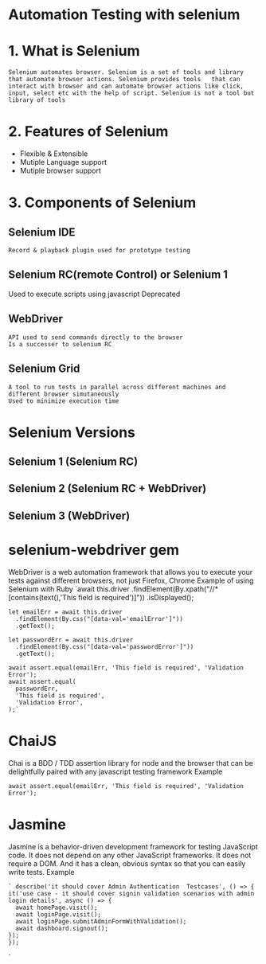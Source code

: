 # Automation Testing with selenium

# 1. What is Selenium
	Selenium automates browser. Selenium is a set of tools and library that automate browser actions. Selenium provides tools   that can interact with browser and can automate browser actions like click, input, select etc with the help of script. Selenium is not a tool but library of tools

# 2. Features of Selenium
   * Flexible & Extensible
   * Mutiple Language support
   * Mutiple browser support

# 3. Components of Selenium
  ## Selenium IDE 
    Record & playback plugin used for prototype testing
  ## Selenium RC(remote Control) or Selenium 1 
   Used to execute scripts using javascript
   Deprecated
  ## WebDriver
    API used to send commands directly to the browser
   	Is a successer to selenium RC
  ## Selenium Grid
    A tool to run tests in parallel across different machines and different browser simutaneously
    Used to minimize execution time

# Selenium Versions
## Selenium 1 (Selenium RC)
## Selenium 2 (Selenium RC + WebDriver)
## Selenium 3 (WebDriver)

# selenium-webdriver gem
  WebDriver is a web automation framework that allows you to execute your tests against different browsers, not just Firefox, Chrome
Example of using Selenium with Ruby
    `await this.driver
      .findElement(By.xpath("//*[contains(text(),'This field is required')]"))
      .isDisplayed();

    let emailErr = await this.driver
      .findElement(By.css("[data-val='emailError']"))
      .getText();

    let passwordErr = await this.driver
      .findElement(By.css("[data-val='passwordError']"))
      .getText();

    await assert.equal(emailErr, 'This field is required', 'Validation Error');
    await assert.equal(
      passwordErr,
      'This field is required',
      'Validation Error',
    );`
 # ChaiJS
  Chai is a BDD / TDD assertion library for node and the browser that can be delightfully paired with any javascript testing framework
Example 
  
  `await assert.equal(emailErr, 'This field is required', 'Validation Error');`
  
# Jasmine
Jasmine is a behavior-driven development framework for testing JavaScript code. It does not depend on any other JavaScript frameworks. It does not require a DOM. And it has a clean, obvious syntax so that you can easily write tests.
Example

    ` describe('it should cover Admin Authentication  Testcases', () => {
    it('use case - it should cover signin validation scenarios with admin login details', async () => {
      await homePage.visit();
      await loginPage.visit();
      await loginPage.submitAdminFormWithValidation();
      await dashboard.signout();
    });
    });
   `
